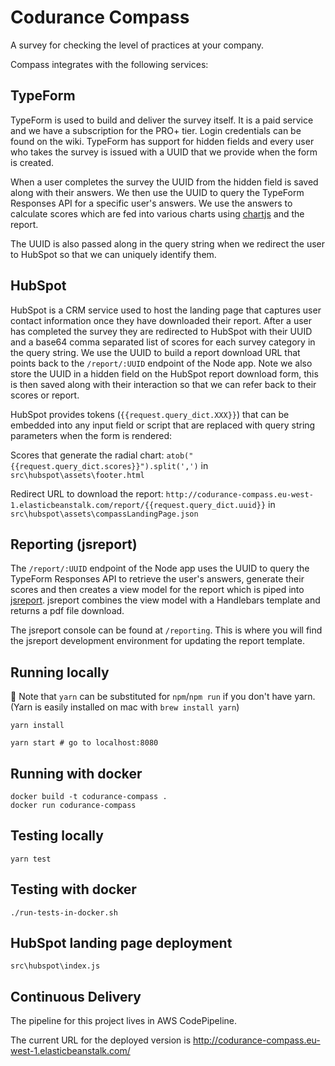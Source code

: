 # Codurance Compass

A survey for checking the level of practices at your company.

Compass integrates with the following services:

## TypeForm

TypeForm is used to build and deliver the survey itself. It is a paid service and we have a subscription for the PRO+ tier. Login credentials can be found on the wiki. TypeForm has support for hidden fields and every user who takes the survey is issued with a UUID that we provide when the form is created. 

When a user completes the survey the UUID from the hidden field is saved along with their answers. We then use the UUID to query the TypeForm Responses API for a specific user's answers. We use the answers to calculate scores which are fed into various charts using [chartjs](https://www.chartjs.org/) and the report.

The UUID is also passed along in the query string when we redirect the user to HubSpot so that we can uniquely identify them.

## HubSpot

HubSpot is a CRM service used to host the landing page that captures user contact information once they have downloaded their report. After a user has completed the survey they are redirected to HubSpot with their UUID and a base64 comma separated list of scores for each survey category in the query string. We use the UUID to build a report download URL that points back to the `/report/:UUID` endpoint of the Node app. Note we also store the UUID in a hidden field on the HubSpot report download form, this is then saved along with their interaction so that we can refer back to their scores or report.

HubSpot provides tokens (`{{request.query_dict.XXX}}`) that can be embedded into any input field or script that are replaced with query string parameters when the form is rendered:

Scores that generate the radial chart: `atob("{{request.query_dict.scores}}").split(',')` in `src\hubspot\assets\footer.html`

Redirect URL to download the report: `http://codurance-compass.eu-west-1.elasticbeanstalk.com/report/{{request.query_dict.uuid}}` in `src\hubspot\assets\compassLandingPage.json`

## Reporting (jsreport)

The `/report/:UUID` endpoint of the Node app uses the UUID to query the TypeForm Responses API to retrieve the user's answers, generate their scores and then creates a view model for the report which is piped into [jsreport](https://jsreport.net/learn/adapting-jsreport). jsreport combines the view model with a Handlebars template and returns a pdf file download.

The jsreport console can be found at `/reporting`. This is where you will find the jsreport development environment for updating the report template.

## Running locally

:large_blue_diamond: Note that `yarn` can be substituted for `npm`/`npm run` if you don't have yarn. (Yarn is easily installed on mac with `brew install yarn`)

```
yarn install

yarn start # go to localhost:8080
```

## Running with docker

```
docker build -t codurance-compass .
docker run codurance-compass
```

## Testing locally

```
yarn test
```

## Testing with docker

```
./run-tests-in-docker.sh
```

## HubSpot landing page deployment


`src\hubspot\index.js`

## Continuous Delivery

The pipeline for this project lives in AWS CodePipeline.

The current URL for the deployed version is http://codurance-compass.eu-west-1.elasticbeanstalk.com/

